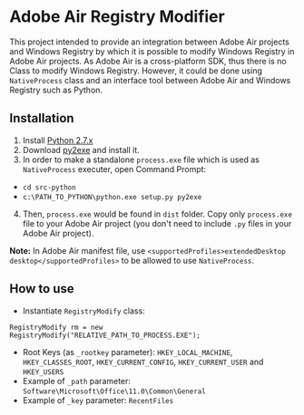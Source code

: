 # Adobe Air Registry Modifier

This project intended to provide an integration between Adobe Air projects and Windows Registry by which it is possible to modify Windows Registry in Adobe Air projects. As Adobe Air is a cross-platform SDK, thus there is no Class to modify Windows Registry. However, it could be done using `NativeProcess` class and an interface tool between Adobe Air and Windows Registry such as Python.

## Installation

1. Install [Python 2.7.x](https://www.python.org/downloads/)
2. Download [py2exe](http://sourceforge.net/projects/py2exe/files/py2exe/0.6.9/py2exe-0.6.9.win32-py2.7.exe/download) and install it.
3. In order to make a standalone `process.exe` file which is used as `NativeProcess` executer, open Command Prompt:
  * `cd src-python`
  * `c:\PATH_TO_PYTHON\python.exe setup.py py2exe`
4. Then, `process.exe` would be found in `dist` folder. Copy only `process.exe` file to your Adobe Air project (you don't need to include `.py` files in your Adobe Air project).

**Note:** In Adobe Air manifest file, use `<supportedProfiles>extendedDesktop desktop</supportedProfiles>` to be allowed to use `NativeProcess`.

## How to use

+ Instantiate `RegistryModify` class:

```actionscript3
RegistryModify rm = new RegistryModify("RELATIVE_PATH_TO_PROCESS.EXE");
```

+ Root Keys (as `_rootkey` parameter): `HKEY_LOCAL_MACHINE`, `HKEY_CLASSES_ROOT`, `HKEY_CURRENT_CONFIG`, `HKEY_CURRENT_USER` and `HKEY_USERS`
+ Example of `_path` parameter: `Software\Microsoft\Office\11.0\Common\General`
+ Example of `_key` parameter: `RecentFiles`

